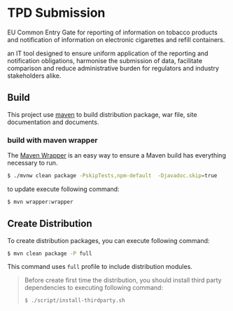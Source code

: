 # TPD Submission

EU Common Entry Gate for reporting of information on tobacco products and notification of information on electronic cigarettes and refill containers.

an IT tool designed to ensure uniform application of the reporting and notification obligations, harmonise the submission of data, facilitate comparison and reduce administrative burden for regulators and industry stakeholders alike.



## Build

This project use [maven](https://maven.apache.org) to build distribution package, war file, site documentation and documents.


### build with maven wrapper

The [Maven Wrapper](https://github.com/takari/maven-wrapper) is an easy way to ensure a  Maven build has everything necessary to run.

```bash
$ ./mvnw clean package -PskipTests,npm-default  -Djavadoc.skip=true
```

to update execute following command:

```bash
$ mvn wrapper:wrapper
```

## Create Distribution

To create distribution packages, you can execute following command:

```bash
$ mvn clean package -P full
```

This command uses `full` profile to include distribution modules.

>Before create first time the distribution, you should install third party dependencies to executing following command:
>
>```bash
>$ ./script/install-thirdparty.sh
>```
>

